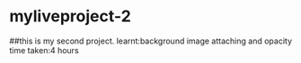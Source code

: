 # myliveproject-2
##this is my second project.
learnt:background image attaching and opacity
time taken:4 hours
